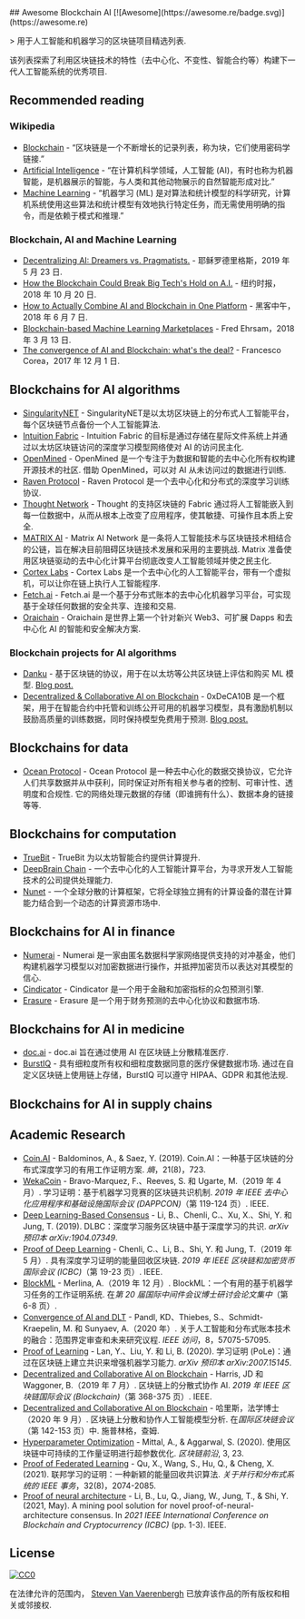 <div class="github-widget" data-repo="steven2358/awesome-blockchain-ai"></div>
<script async src="https://pagead2.googlesyndication.com/pagead/js/adsbygoogle.js"></script><ins class="adsbygoogle" style="display:block" data-ad-client="ca-pub-6890694312814945" data-ad-slot="5473692530" data-ad-format="auto"  data-full-width-responsive="true"></ins><script>(adsbygoogle = window.adsbygoogle || []).push({});</script>
## Awesome Blockchain AI  [![Awesome](https://awesome.re/badge.svg)](https://awesome.re)

&gt; 用于人工智能和机器学习的区块链项目精选列表.

该列表探索了利用区块链技术的特性（去中心化、不变性、智能合约等）构建下一代人工智能系统的优秀项目.



## Recommended reading

### Wikipedia

- [Blockchain](https://en.wikipedia.org/wiki/Blockchain) - “区块链是一个不断增长的记录列表，称为块，它们使用密码学链接.”
- [Artificial Intelligence](https://en.wikipedia.org/wiki/Artificial_intelligence) - “在计算机科学领域，人工智能 (AI)，有时也称为机器智能，是机器展示的智能，与人类和其他动物展示的自然智能形成对比.”
- [Machine Learning](https://en.wikipedia.org/wiki/Machine_learning) - “机器学习 (ML) 是对算法和统计模型的科学研究，计算机系统使用这些算法和统计模型有效地执行特定任务，而无需使用明确的指令，而是依赖于模式和推理.”

### Blockchain, AI and Machine Learning

- [Decentralizing AI: Dreamers vs. Pragmatists.](https://www.linkedin.com/pulse/decentralizing-ai-dreamers-vs-pragmatists-jesus-rodriguez) - 耶稣罗德里格斯，2019 年 5 月 23 日.
- [How the Blockchain Could Break Big Tech's Hold on A.I.](https://www.nytimes.com/2018/10/20/technology/how-the-blockchain-could-break-big-techs-hold-on-ai.html) - 纽约时报，2018 年 10 月 20 日.
- [How to Actually Combine AI and Blockchain in One Platform](https://hackernoon.com/how-to-actually-combine-ai-and-blockchain-in-one-platform-ef937e919ec2) - 黑客中午，2018 年 6 月 7 日.
- [Blockchain-based Machine Learning Marketplaces](https://medium.com/@FEhrsam/blockchain-based-machine-learning-marketplaces-cb2d4dae2c17) - Fred Ehrsam，2018 年 3 月 13 日.
- [The convergence of AI and Blockchain: what's the deal?](https://medium.com/@Francesco_AI/the-convergence-of-ai-and-blockchain-whats-the-deal-60c618e3accc) - Francesco Corea，2017 年 12 月 1 日.

## Blockchains for AI algorithms

- [SingularityNET](https://singularitynet.io/) - SingularityNET是以太坊区块链上的分布式人工智能平台，每个区块链节点备份一个人工智能算法.
- [Intuition Fabric](https://intuitionfabric.com) - Intuition Fabric 的目标是通过存储在星际文件系统上并通过以太坊区块链访问的深度学习模型网络使对 AI 的访问民主化.
- [OpenMined](https://openmined.org/)  - OpenMined 是一个专注于为数据和智能的去中心化所有权构建开源技术的社区. 借助 OpenMined，可以对 AI 从未访问过的数据进行训练.
- [Raven Protocol](https://www.ravenprotocol.com/) - Raven Protocol 是一个去中心化和分布式的深度学习训练协议.
- [Thought Network](https://thought.live/) - Thought 的支持区块链的 Fabric 通过将人工智能嵌入到每一位数据中，从而从根本上改变了应用程序，使其敏捷、可操作且本质上安全.
- [MATRIX AI](https://www.matrix.io/)  - Matrix AI Network 是一条将人工智能技术与区块链技术相结合的公链，旨在解决目前阻碍区块链技术发展和采用的主要挑战.  Matrix 准备使用区块链驱动的去中心化计算平台彻底改变人工智能领域并使之民主化.
- [Cortex Labs](https://www.cortexlabs.ai/) - Cortex Labs 是一个去中心化的人工智能平台，带有一个虚拟机，可以让你在链上执行人工智能程序.
- [Fetch.ai](https://fetch.ai/) - Fetch.ai 是一个基于分布式账本的去中心化机器学习平台，可实现基于全球任何数据的安全共享、连接和交易.
- [Oraichain](https://orai.io/) - Oraichain 是世界上第一个针对新兴 Web3、可扩展 Dapps 和去中心化 AI 的智能和安全解决方案.

### Blockchain projects for AI algorithms
- [Danku](https://github.com/algorithmiaio/danku) - 基于区块链的协议，用于在以太坊等公共区块链上评估和购买 ML 模型. [Blog post.](https://algorithmia.com/research/ml-models-on-blockchain)
- [Decentralized & Collaborative AI on Blockchain](https://github.com/microsoft/0xDeCA10B) - 0xDeCA10B 是一个框架，用于在智能合约中托管和训练公开可用的机器学习模型，具有激励机制以鼓励高质量的训练数据，同时保持模型免费用于预测. [Blog post.](https://www.microsoft.com/en-us/research/blog/leveraging-blockchain-to-make-machine-learning-models-more-accessible/)

## Blockchains for data

- [Ocean Protocol](https://oceanprotocol.com/)  - Ocean Protocol 是一种去中心化的数据交换协议，它允许人们共享数据并从中获利，同时保证对所有相关参与者的控制、可审计性、透明度和合规性. 它的网络处理元数据的存储（即谁拥有什么）、数据本身的链接等等.

## Blockchains for computation

- [TrueBit](https://truebit.io/) - TrueBit 为以太坊智能合约提供计算提升.
- [DeepBrain Chain](https://www.deepbrainchain.org/) - 一个去中心化的人工智能计算平台，为寻求开发人工智能技术的公司提供处理能力.
- [Nunet](https://www.nunet.io/) - 一个全球分散的计算框架，它将全球独立拥有的计算设备的潜在计算能力结合到一个动态的计算资源市场中.

## Blockchains for AI in finance

- [Numerai](https://numer.ai/) - Numerai 是一家由匿名数据科学家网络提供支持的对​​冲基金，他们构建机器学习模型以对加密数据进行操作，并抵押加密货币以表达对其模型的信心.
- [Cindicator](https://cindicator.com/) - Cindicator 是一个用于金融和加密指标的众包预测引擎. 
- [Erasure](https://erasure.xxx/) - Erasure 是一个用于财务预测的去中心化协议和数据市场.

## Blockchains for AI in medicine

- [doc.ai](https://doc.ai/about) - doc.ai 旨在通过使用 AI 在区块链上分散精准医疗.
- [BurstIQ](https://www.burstiq.com/)  - 具有细粒度所有权和细粒度数据同意的医疗保健数据市场. 通过在自定义区块链上使用链上存储，BurstIQ 可以遵守 HIPAA、GDPR 和其他法规.

## Blockchains for AI in supply chains

## Academic Research
- [Coin.AI](https://doi.org/10.3390/e21080723)  - Baldominos, A., &amp; Saez, Y. (2019).  Coin.AI：一种基于区块链的分布式深度学习的有用工作证明方案.  *熵*，21(8)，723.
- [WekaCoin](https://doi.org/10.1109/DAPPCON.2019.00023)  - Bravo-Marquez, F.、Reeves, S. 和 Ugarte, M.（2019 年 4 月）. 学习证明：基于机器学习竞赛的区块链共识机制.  *2019 年 IEEE 去中心化应用程序和基础设施国际会议 (DAPPCON)*（第 119-124 页）.  IEEE.
- [Deep Learning-Based Consensus](https://arxiv.org/abs/1904.07349)  - Li, B.、Chenli, C.、Xu, X.、Shi, Y. 和 Jung, T. (2019).  DLBC：深度学习服务区块链中基于深度学习的共识.  *arXiv 预印本 arXiv:1904.07349*.
- [Proof of Deep Learning](https://doi.org/10.1109/BLOC.2019.8751419)  - Chenli, C.、Li, B.、Shi, Y. 和 Jung, T.（2019 年 5 月）. 具有深度学习证明的能量回收区块链.  *2019 年 IEEE 区块链和加密货币国际会议 (ICBC)*（第 19-23 页）.  IEEE.
- [BlockML](https://doi.org/10.1145/3366624.3368156)  - Merlina, A.（2019 年 12 月）.  BlockML：一个有用的基于机器学习任务的工作证明系统. 在*第 20 届国际中间件会议博士研讨会论文集中*（第 6-8 页）.
- [Convergence of AI and DLT](https://doi.org/10.1109/ACCESS.2020.2981447)  - Pandl, KD、Thiebes, S.、Schmidt-Kraepelin, M. 和 Sunyaev, A.（2020 年）. 关于人工智能和分布式账本技术的融合：范围界定审查和未来研究议程.  *IEEE 访问*，8，57075-57095.
- [Proof of Learning](https://arxiv.org/abs/2007.15145)  - Lan, Y.、Liu, Y. 和 Li, B. (2020). 学习证明 (PoLe)：通过在区块链上建立共识来增强机器学习能力.  *arXiv 预印本 arXiv:2007.15145*.
- [Decentralized and Collaborative AI on Blockchain](https://doi.org/10.1109/Blockchain.2019.00057)  - Harris, JD 和 Waggoner, B.（2019 年 7 月）. 区块链上的分散式协作 AI.  *2019 年 IEEE 区块链国际会议 (Blockchain)*（第 368-375 页）.  IEEE.
- [Decentralized and Collaborative AI on Blockchain](https://doi.org/10.1007/978-3-030-59638-5_10)  - 哈里斯，法学博士（2020 年 9 月）. 区块链上分散和协作人工智能模型分析. 在*国际区块链会议*（第 142-153 页）中. 施普林格，查姆.
- [Hyperparameter Optimization](https://doi.org/10.3389/fbloc.2020.00023)  - Mittal, A., &amp; Aggarwal, S. (2020). 使用区块链中可持续的工作量证明进行超参数优化.  *区块链前沿*, 3, 23.
- [Proof of Federated Learning](https://doi.org/10.1109/TPDS.2021.3056773)  - Qu, X., Wang, S., Hu, Q., &amp; Cheng, X. (2021). 联邦学习的证明：一种新颖的能量回收共识算法.  *关于并行和分布式系统的 IEEE 事务*，32(8)，2074-2085.
- [Proof of neural architecture](https://doi.org/10.1109/ICBC51069.2021.9461067) - Li, B., Lu, Q., Jiang, W., Jung, T., & Shi, Y. (2021, May). A mining pool solution for novel proof-of-neural-architecture consensus. In *2021 IEEE International Conference on Blockchain and Cryptocurrency (ICBC)* (pp. 1-3). IEEE.

## License

[![CC0](http://mirrors.creativecommons.org/presskit/buttons/88x31/svg/cc-zero.svg)](https://creativecommons.org/publicdomain/zero/1.0/)

在法律允许的范围内， [Steven Van Vaerenbergh](https://github.com/steven2358) 已放弃该作品的所有版权和相关或邻接权.
